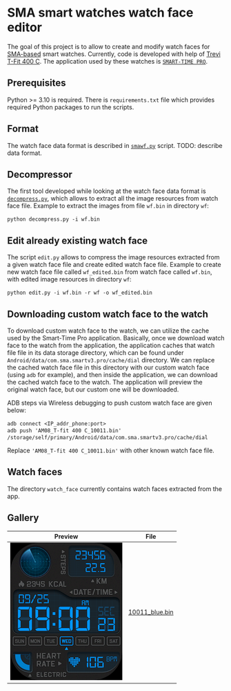 # SMA smart watches watch face editor

The goal of this project is to allow to create and modify watch faces for [SMA-based](https://www.smawatch.com/) smart watches.
Currently, code is developed with help of [Trevi T-Fit 400 C](https://www.trevi.it/catalog/articolo/146-smartwatch/yombjekdjj-t-fit-400-c-smart-fitness-band-curve-nero.html).
The application used by these watches is [`SMART-TIME PRO`](https://play.google.com/store/apps/details?id=com.sma.smartv3.pro&hl=en).

## Prerequisites

Python >= 3.10 is required.
There is `requirements.txt` file which provides required Python packages to run the scripts.

## Format

The watch face data format is described in [`smawf.py`](smawf.py) script.
TODO: describe data format.

## Decompressor

The first tool developed while looking at the watch face data format is [`decompress.py`](decompress.py), which allows to extract all the image resources from watch face file.
Example to extract the images from file `wf.bin` in directory `wf`:
```
python decompress.py -i wf.bin
```

## Edit already existing watch face

The script `edit.py` allows to compress the image resources extracted from a given watch face file and create edited watch face file.
Example to create new watch face file called `wf_edited.bin` from watch face called `wf.bin`, with edited image resources in directory `wf`:

```
python edit.py -i wf.bin -r wf -o wf_edited.bin
```

## Downloading custom watch face to the watch

To download custom watch face to the watch, we can utilize the cache used by the Smart-Time Pro application.
Basically, once we download watch face to the watch from the application, the application caches that watch file file in its data storage directory, which can be found under `Android/data/com.sma.smartv3.pro/cache/dial` directory.
We can replace the cached watch face file in this directory with our custom watch face (using `adb` for example), and then inside the application, we can download the cached watch face to the watch.
The application will preview the original watch face, but our custom one will be downloaded.

ADB steps via Wireless debugging to push custom watch face are given below:
```
adb connect <IP_addr_phone:port>
adb push 'AM08_T-fit 400 C_10011.bin' /storage/self/primary/Android/data/com.sma.smartv3.pro/cache/dial
```
Replace `'AM08_T-fit 400 C_10011.bin'` with other known watch face file.

## Watch faces

The directory `watch_face` currently contains watch faces extracted from the app.

## Gallery

| Preview | File |
| :-----: | :--: |
| ![](watch_faces/10011_blue/000.png) | [10011_blue.bin](watch_faces/10011_blue.bin)

